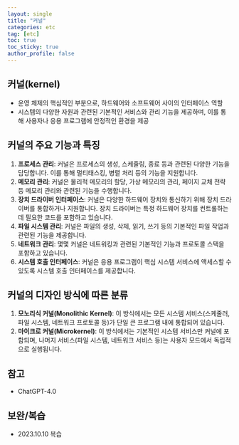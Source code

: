 ```yaml
---
layout: single
title: "커널"
categories: etc
tag: [etc]
toc: true
toc_sticky: true
author_profile: false
---
```

## 커널(kernel)

* 운영 체제의 핵심적인 부분으로, 하드웨어와 소프트웨어 사이의 인터페이스 역할
* 시스템의 다양한 자원과 관련된 기본적인 서비스와 관리 기능을 제공하며, 이를 통해 사용자나 응용 프로그램에 안정적인 환경을 제공



## 커널의 주요 기능과 특징

1. **프로세스 관리**: 커널은 프로세스의 생성, 스케줄링, 종료 등과 관련된 다양한 기능을 담당합니다. 이를 통해 멀티태스킹, 병렬 처리 등의 기능을 지원합니다.
2. **메모리 관리**: 커널은 물리적 메모리의 할당, 가상 메모리의 관리, 페이지 교체 전략 등 메모리 관리와 관련된 기능을 수행합니다.
3. **장치 드라이버 인터페이스**: 커널은 다양한 하드웨어 장치와 통신하기 위해 장치 드라이버를 통합하거나 지원합니다. 장치 드라이버는 특정 하드웨어 장치를 컨트롤하는데 필요한 코드를 포함하고 있습니다.
4. **파일 시스템 관리**: 커널은 파일의 생성, 삭제, 읽기, 쓰기 등의 기본적인 파일 작업과 관련된 기능을 제공합니다.
5. **네트워크 관리**: 몇몇 커널은 네트워킹과 관련된 기본적인 기능과 프로토콜 스택을 포함하고 있습니다.
6. **시스템 호출 인터페이스**: 커널은 응용 프로그램이 핵심 시스템 서비스에 액세스할 수 있도록 시스템 호출 인터페이스를 제공합니다.



## 커널의 디자인 방식에 따른 분류

1. **모노리식 커널(Monolithic Kernel)**: 이 방식에서는 모든 시스템 서비스(스케줄러, 파일 시스템, 네트워크 프로토콜 등)가 단일 큰 프로그램 내에 통합되어 있습니다.
2. **마이크로 커널(Microkernel)**: 이 방식에서는 기본적인 시스템 서비스만 커널에 포함되며, 나머지 서비스(파일 시스템, 네트워크 서비스 등)는 사용자 모드에서 독립적으로 실행됩니다.



## 참고

* ChatGPT-4.0



## 보완/복습

* 2023.10.10 복습
